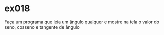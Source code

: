 # ex018
Faça um programa que leia um ângulo qualquer e mostre na tela o valor do seno, cosseno e tangente de ângulo
